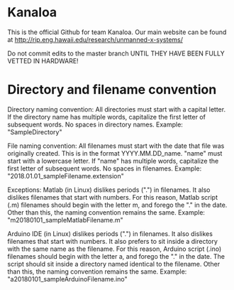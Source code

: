 # Kanaloa
This is the official Github for team Kanaloa.  Our main website can be found at http://rip.eng.hawaii.edu/research/unmanned-x-systems/

Do not commit edits to the master branch UNTIL THEY HAVE BEEN FULLY VETTED IN HARDWARE!  

# Directory and filename convention

Directory naming convention:
All directories must start with a capital letter.  If the directory name has multiple words, capitalize the first letter of subsequent words.  No spaces in directory names.  Example: "SampleDirectory"

File naming convention:
All filenames must start with the date that file was originally created.  This is in the format YYYY.MM.DD_name.  "name" must start with a lowercase letter.  If "name" has multiple words, capitalize the first letter of subsequent words.  No spaces in filenames.  Example: "2018.01.01_sampleFilename.extension"

Exceptions:
Matlab (in Linux) dislikes periods (".") in filenames.  It also dislikes filenames that start with numbers.  For this reason, Matlab script (.m) filenames should begin with the letter m, and forego the "." in the date.  Other than this, the naming convention remains the same.  Example: "m20180101_sampleMatlabFilename.m"

Arduino IDE (in Linux) dislikes periods (".") in filenames.  It also dislikes filenames that start with numbers.  It also prefers to sit inside a directory with the same name as the filename.  For this reason, Arduino script (.ino) filenames should begin with the letter a, and forego the "." in the date.  The script should sit inside a directory named identical to the filename.  Other than this, the naming convention remains the same.  Example: "a20180101_sampleArduinoFilename.ino"
